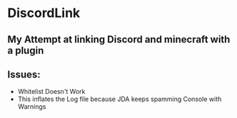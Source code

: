 # DiscordLink
## My Attempt at linking Discord and minecraft with a plugin

## Issues:
- Whitelist Doesn't Work
- This inflates the Log file because JDA keeps spamming Console with Warnings
